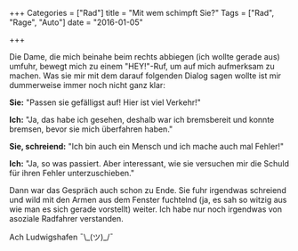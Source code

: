 +++
Categories = ["Rad"]
title = "Mit wem schimpft Sie?"
Tags = ["Rad", "Rage", "Auto"]
date = "2016-01-05"

+++

Die Dame, die mich beinahe beim rechts abbiegen (ich wollte gerade aus) umfuhr, bewegt mich zu einem "HEY!"-Ruf, um auf mich aufmerksam zu machen. Was sie mir mit dem darauf folgenden Dialog sagen wollte ist mir dummerweise immer noch nicht ganz klar:

**Sie:** "Passen sie gefälligst auf! Hier ist viel Verkehr!"

**Ich:** "Ja, das habe ich gesehen, deshalb war ich bremsbereit und konnte bremsen, bevor sie mich überfahren haben."

**Sie, schreiend:** "Ich bin auch ein Mensch und ich mache auch mal Fehler!"

**Ich:** "Ja, so was passiert. Aber interessant, wie sie versuchen mir die Schuld für ihren Fehler unterzuschieben."

Dann war das Gespräch auch schon zu Ende. Sie fuhr irgendwas schreiend und wild mit den Armen aus dem Fenster fuchtelnd (ja, es sah so witzig aus wie man es sich gerade vorstellt) weiter. Ich habe nur noch irgendwas von asoziale Radfahrer verstanden. 

Ach Ludwigshafen ¯\\\_\(ツ\)\_/¯
